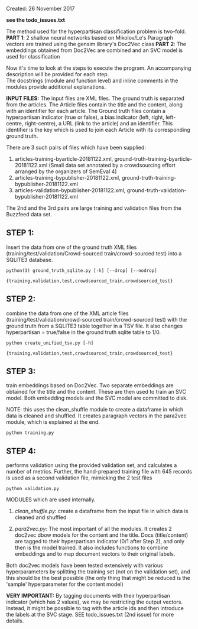 Created: 26 November 2017

**see the todo_issues.txt**


The method used for the hyperpartisan classification problem is two-fold.
__PART 1__: 2 shallow neural networks based on Mikolov/Le's Paragraph vectors are trained using the gensim library's Doc2Vec class
__PART 2__: The embeddings obtained from Doc2Vec are combined and an SVC model is used for classification


Now it's time to look at the steps to execute the program. An accompanying description will be provided for each step. \
The docstrings (module and function level) and inline comments in the modules provide additional explanations.


**INPUT FILES:**
The input files are XML files. The ground truth is separated from the articles.
The Article files contain the title and the content, along with an identifier for each article.
The Ground truth files contain a hyperpartisan indicator (true or false), a bias indicator (left, right, left-centre, right-centre),
a URL (link to the article) and an identifier.
This identifier is the key which is used to join each Article with its corresponding ground truth.

There are 3 such pairs of files which have been supplied:

1. articles-training-byarticle-20181122.xml, ground-truth-training-byarticle-20181122.xml (Small data set annotated by a crowdsourcing effort arranged by the organizers of SemEval 4)
2. articles-training-bypublisher-20181122.xml, ground-truth-training-bypublisher-20181122.xml
3. articles-validation-bypublisher-20181122.xml, ground-truth-validation-bypublisher-20181122.xml

The 2nd and the 3rd pairs are large training and validation files from the Buzzfeed data set.


## STEP 1: 
Insert the data from one of the ground truth XML files (training/test/validation/Crowd-sourced train/crowd-sourced test) into a SQLITE3 database.
```
python(3) ground_truth_sqlite.py [-h] [--drop] [--nodrop]
                  {training,validation,test,crowdsourced_train,crowdsourced_test}
```
## STEP 2: 
combine the data from one of the XML article files (training/test/validation/crowd-sourced train/crowd-sourced test)
with the ground truth from a SQLITE3 table together in a TSV file. It also changes hyperpartisan = true/false in the
ground truth sqlite table to 1/0.
```
python create_unified_tsv.py [-h]
                {training,validation,test,crowdsourced_train,crowdsourced_test}
```
## STEP 3: 
train embeddings based on Doc2Vec. Two separate embeddings are obtained for the title and the content.
These are then used to train an SVC model. Both embedding models and the SVC model are committed to disk.

NOTE: this uses the clean_shuffle module to create a dataframe in which data is cleaned and shuffled.
      It creates paragraph vectors in the para2vec module, which is explained at the end.
```
python training.py
```
## STEP 4: 
performs validation using the provided validation set, and calculates a number of metrics. Further, the hand-prepared training file with 645 records is used as a second validation file, mimicking the 2 test files
```
python validation.py
```

MODULES which are used internally.

1. *clean_shuffle.py*: create a dataframe from the input file in which data is cleaned and shuffled

2. *para2vec.py*: The most important of all the modules. 
It creates 2 doc2vec dbow models for the content and the title. Docs (title/content) are tagged to their hyperpartisan
indicator (0/1 after Step 2), and only then is the model trained. 
It also includes functions to combine embeddings and to map document vectors to their original labels.

Both doc2vec models have been tested extensively with various hyperparameters by splitting the training set (not on the validation set), and this should be the best possible (the only thing that might be reduced is the 'sample' hyperparameter for the content model)

**VERY IMPORTANT:** By tagging documents with their hyperpartisan indicator (which has 2 values), we may be restricting the output vectors. Instead, it might be possible to tag with the article ids and then introduce the labels at the SVC stage.
SEE todo_issues.txt (2nd issue) for more details.

